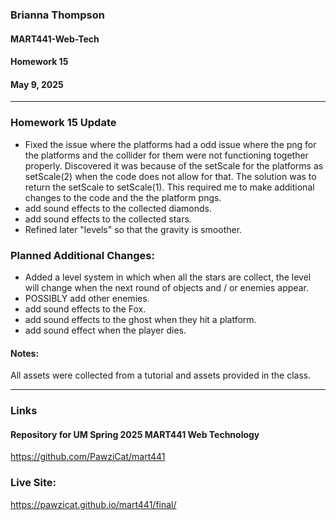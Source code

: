 ### Brianna Thompson
#### MART441-Web-Tech
#### Homework 15
#### May 9, 2025
------


### Homework 15 Update
* Fixed the issue where the platforms had a odd issue where the png for the platforms and the collider for them were not functioning together properly. Discovered it was because of the setScale for the platforms as setScale(2) when the code does not allow for that. The solution was to return the setScale to setScale(1). This required me to make additional changes to the code and the the platform pngs.
* add sound effects to the collected diamonds.
* add sound effects to the collected stars.
* Refined later "levels" so that the gravity is smoother.


### Planned Additional Changes:
* Added a level system in which when all the stars are collect, the level will change when the next round of objects and / or enemies appear.
* POSSIBLY add other enemies.
* add sound effects to the Fox.
* add sound effects to the ghost when they hit a platform.
* add sound effect when the player dies.


#### Notes:
All assets were collected from a tutorial and assets provided in the class.



-----

### Links

#### Repository for UM Spring 2025 MART441 Web Technology
https://github.com/PawziCat/mart441

### Live Site:
https://pawzicat.github.io/mart441/final/
